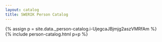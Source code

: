 ```yaml
---
layout: catalog
title: SWERIK Person Catalog
---
```

{% assign p = site.data._person-catalog.i-UjegcaJBjmjg2aszVMRfAm %}
{% include person-catalog.html p=p %}

